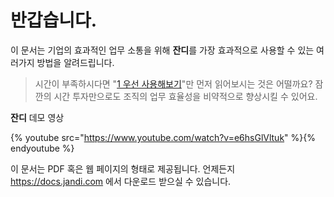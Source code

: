 반갑습니다.
=====
이 문서는 기업의 효과적인 업무 소통을 위해 **잔디**를 가장 효과적으로 사용할 수 있는 여러가지 방법을 알려드립니다.

> 시간이 부족하시다면 "[1 우선 사용해보기](getting_started.md)"만 먼저 읽어보시는 것은 어떨까요? 잠깐의 시간 투자만으로도 조직의 업무 효율성을 비약적으로 향상시킬 수 있어요.

**잔디** 데모 영상

{% youtube src="https://www.youtube.com/watch?v=e6hsGlVltuk" %}{% endyoutube %}

이 문서는 PDF 혹은 웹 페이지의 형태로 제공됩니다. 언제든지 https://docs.jandi.com 에서 다운로드 받으실 수 있습니다.
